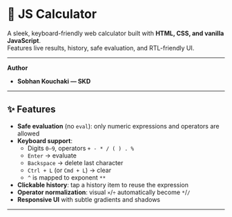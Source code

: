 # 🧮 JS Calculator

A sleek, keyboard-friendly web calculator built with **HTML, CSS, and vanilla JavaScript**.  
Features live results, history, safe evaluation, and RTL-friendly UI.

---
**Author**
- **Sobhan Kouchaki — SKD**

---
## ✨ Features

- **Safe evaluation** (no `eval`): only numeric expressions and operators are allowed
- **Keyboard support**:
  - Digits `0–9`, operators `+ - * / ( ) . %`
  - `Enter` → evaluate
  - `Backspace` → delete last character
  - `Ctrl + L` (or `Cmd + L`) → clear
  - `^` is mapped to exponent `**`
- **Clickable history**: tap a history item to reuse the expression
- **Operator normalization**: visual `×`/`÷` automatically become `*`/`/`
- **Responsive UI** with subtle gradients and shadows

---


